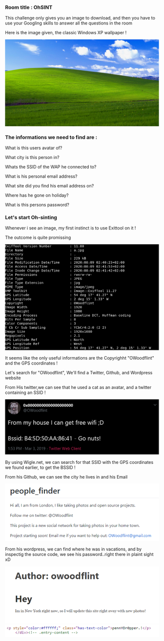 <h3> Room title : OhSINT </h3>
<p> This challenge only gives you an image to download, and then you have to use your Googling skills to answer all the questions in the room </p>
<p> Here is the image given, the classic Windows XP wallpaper ! </p>
<img src="https://github.com/She9Bang/TryHackMe/blob/master/images/ohsint.jpg">

<h3> The informations we need to find are : </h3>

<p> What is this users avatar of?
<p>What city is this person in?</p>
<p>Whats the SSID of the WAP he connected to?</p>
<p>What is his personal email address?</p>
<p>What site did you find his email address on?</p>
<p>Where has he gone on holiday?</p>
<p>What is this persons password?</p>

<h3> Let's start Oh-sinting </h3>
<p> Whenever i see an image, my first instinct is to use Exittool on it ! </p>
<p> The outcome is quite promissing </p>
<img src="https://github.com/She9Bang/TryHackMe/blob/master/images/exiftool.png">
<p> It seems like the only useful informations are the Copyrighht "OWoodflint" and the GPS coordinates ! </p>
<p> Let's search for "OWoodflint", We'll find a Twitter, Github, and Wordpress website <p>
<p> From His twitter,we can see that he used a cat as an avatar, and a twitter containing an SSID ! </p>
<img src="https://github.com/She9Bang/TryHackMe/blob/master/images/twitter.png">
<p> By using Wigle.net, we can search for that SSID with the GPS coordinates we found earlier, to get the BSSID ! </p>
<p> From his Github, we can see the city he lives in and his Email </p>
<img src="https://github.com/She9Bang/TryHackMe/blob/master/images/github.png">
<p> From his wordpress, we can find where he was in vacations, and by inspectig the source code, we see his password..right there in plaint sight xD </p>
<img src="https://github.com/She9Bang/TryHackMe/blob/master/images/wordpress1.png">
<img src="https://github.com/She9Bang/TryHackMe/blob/master/images/wordpress2.png">



